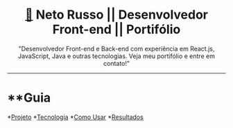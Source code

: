<h1 align='center'> <a href="https://buzzvel-neto-russo.vercel.app/"  target="_blank">🔗</a> Neto Russo || Desenvolvedor Front-end || Portifólio</h1>

<p align='center'>"Desenvolvedor Front-end e Back-end com experiência em React.js, JavaScript, Java e outras tecnologias. Veja meu portifólio e entre em contato!"</p>

__________________________________________________________________________________________________________________________________________________________________________

**Guia
=====================================
<!--ts-->
*[Projeto](#projeto)
*[Tecnologia](#tecnologia)
*[Como Usar](#comoUsar)
*[Resultados](#resultados)
<!--te-->

